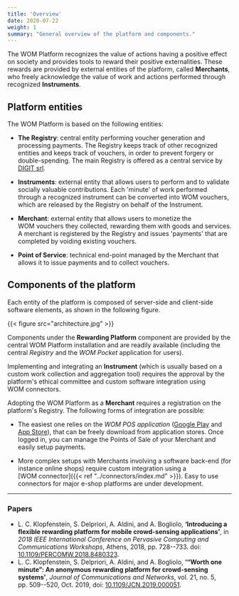 ```yaml
---
title: 'Overview'
date: 2020-07-22
weight: 1
summary: "General overview of the platform and components."
---
```


The WOM&nbsp;Platform recognizes the value of actions having a positive effect on society and provides tools to reward their positive externalities.
These rewards are provided by external entities of the platform, called **Merchants**, who freely acknowledge the value of work and actions performed through recognized **Instruments**.

## Platform entities

The WOM&nbsp;Platform is based on the following entities:

* **The Registry**: central entity performing voucher generation and processing payments.
The Registry keeps track of other recognized entities and keeps track of vouchers, in order to prevent forgery or double-spending.
The main Registry is offered as a central service by [DIGIT&nbsp;srl](https://digit.srl).

* **Instruments**: external entity that allows users to perform and to validate socially valuable contributions.
Each 'minute' of work performed through a recognized instrument can be converted into WOM&nbsp;vouchers, which are released by the Registry on behalf of the Instrument.

* **Merchant**: external entity that allows users to monetize the WOM&nbsp;vouchers they collected, rewarding them with goods and services.
A merchant is registered by the Registry and issues 'payments' that are completed by voiding existing vouchers.

* **Point of Service**: technical end-point managed by the Merchant that allows it to issue payments and to collect vouchers.

## Components of the platform

Each entity of the platform is composed of server-side and client-side software elements, as shown in the following figure.

{{< figure src="architecture.jpg" >}}

Components under the **Rewarding Platform** component are provided by the central WOM&nbsp;Platform installation and are readily available (including the central _Registry_ and the _WOM&nbsp;Pocket_ application for users).

Implementing and integrating an **Instrument** (which is usually based on a custom work collection and aggregation tool) requires the approval by the platform's ethical committee and custom software integration using WOM&nbsp;connectors.

Adopting the WOM&nbsp;Platform as a **Merchant** requires a registration on the platform's Registry.
The following forms of integration are possible:

* The easiest one relies on the _WOM&nbsp;POS application_ ([Google Play](https://play.google.com/store/apps/details?id=social.wom.pocket) and [App Store](https://apps.apple.com/it/app/wom-pocket/id1466969163)), that can be freely download from application stores.
Once logged in, you can manage the Points of Sale of your Merchant and easily setup payments.

* More complex setups with Merchants involving a software back-end (for instance online shops) require custom integration using a [WOM&nbsp;connector]({{< ref "../connectors/index.md" >}}).
Easy to use connectors for major e-shop platforms are under development.

---

### Papers

* L.&nbsp;C.&nbsp;Klopfenstein, S.&nbsp;Delpriori, A.&nbsp;Aldini, and A.&nbsp;Bogliolo, **‘Introducing a flexible rewarding platform for mobile crowd-sensing applications’**, in _2018 IEEE International Conference on Pervasive Computing and Communications Workshops_, Athens, 2018, pp.&nbsp;728--733. doi: [10.1109/PERCOMW.2018.8480323](http://doi.org/10.1109/PERCOMW.2018.8480323).
* L.&nbsp;C.&nbsp;Klopfenstein, S.&nbsp;Delpriori, A.&nbsp;Aldini, and A.&nbsp;Bogliolo, **‘“Worth one minute”: An anonymous rewarding platform for crowd-sensing systems’**, _Journal of Communications and Networks_, vol.&nbsp;21, no.&nbsp;5, pp.&nbsp;509--520, Oct.&nbsp;2019, doi: [10.1109/JCN.2019.000051](http://doi.org/10.1109/JCN.2019.000051).
